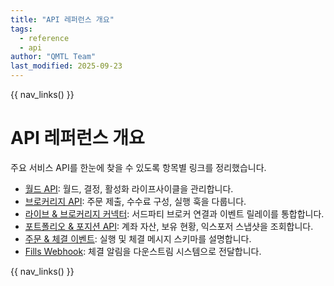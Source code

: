 ```yaml
---
title: "API 레퍼런스 개요"
tags:
  - reference
  - api
author: "QMTL Team"
last_modified: 2025-09-23
---
```


{{ nav_links() }}

# API 레퍼런스 개요

주요 서비스 API를 한눈에 찾을 수 있도록 항목별 링크를 정리했습니다.

- [월드 API](api_world.md): 월드, 결정, 활성화 라이프사이클을 관리합니다.
- [브로커리지 API](api/brokerage.md): 주문 제출, 수수료 구성, 실행 훅을 다룹니다.
- [라이브 & 브로커리지 커넥터](api/connectors.md): 서드파티 브로커 연결과 이벤트 릴레이를 통합합니다.
- [포트폴리오 & 포지션 API](api/portfolio.md): 계좌 자산, 보유 현황, 익스포저 스냅샷을 조회합니다.
- [주문 & 체결 이벤트](api/order_events.md): 실행 및 체결 메시지 스키마를 설명합니다.
- [Fills Webhook](api/fills_webhook.md): 체결 알림을 다운스트림 시스템으로 전달합니다.

{{ nav_links() }}
